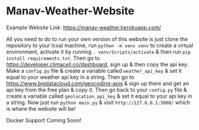 # Manav-Weather-Website

Example Website Link: https://manav-weather.herokuapp.com/

All you need to do to run your own version of this website is just clone the repository to your lcoal machine, run `python -m venv venv` to create a virtual environment, activate it by running `. venv/Scripts/activate` & then run `pip install requirements.txt`. Then go to https://developer.climacell.co/dashboard, sign up & then copy the api key. Make a `config.py` file & create a variable called `weather_api_key` & set it equal to your weather api key in a string. Then go to https://www.bigdatacloud.com/geocoding-apis & sign up there and get an api key from the free plan & copy it. Then go back to your `config.py` file & create a variable called `geolocation_api_key` & set it equal to your api key in a string. Now just run `python main.py` & visit `http://127.0.0.1:5000/` which is where the website will be!

Docker Support Coming Soon!
